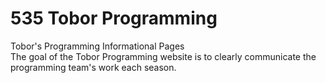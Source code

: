 # 535 Tobor Programming
Tobor's Programming Informational Pages
<br>
The goal of the Tobor Programming website is to clearly communicate the programming team's work each season.
